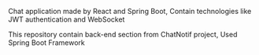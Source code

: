 Chat application made by React and Spring Boot, Contain technologies like JWT authentication and WebSocket

This repository contain back-end section from ChatNotif project, Used Spring Boot Framework
